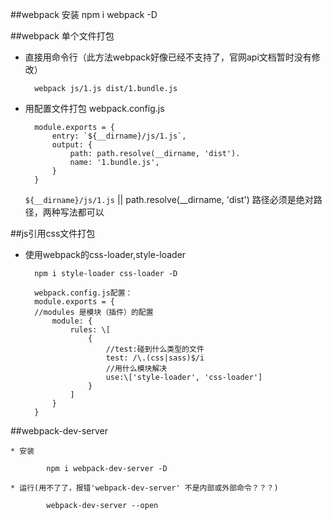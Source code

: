##webpack 安装
    npm i webpack -D

##webpack 单个文件打包
* 直接用命令行（此方法webpack好像已经不支持了，官网api文档暂时没有修改）

        webpack js/1.js dist/1.bundle.js

* 用配置文件打包 webpack.config.js 

        module.exports = {
            entry: `${__dirname}/js/1.js`,
            output: {
                path: path.resolve(__dirname, 'dist').
                name: '1.bundle.js',
            }
        }
    `${__dirname}/js/1.js` || path.resolve(__dirname, 'dist')
    路径必须是绝对路径，两种写法都可以

##js引用css文件打包
* 使用webpack的css-loader,style-loader

        npm i style-loader css-loader -D

        webpack.config.js配置：
        module.exports = {
        //modules 是模块（插件）的配置
            module: {
                rules: \[
                    {
                        //test:碰到什么类型的文件
                        test: /\.(css|sass)$/i
                        //用什么模块解决
                        use:\['style-loader', 'css-loader']
                    }
                ]
            }
        }

##webpack-dev-server

    * 安装
    
            npm i webpack-dev-server -D

    * 运行(用不了了，报错'webpack-dev-server' 不是内部或外部命令？？？)
    
            webpack-dev-server --open
        
    




